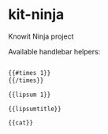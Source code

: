# kit-ninja
Knowit Ninja project

Available handlebar helpers:

```bash

{{#times 1}}
{{/times}}

{{lipsum 1}}

{{lipsumtitle}}

{{cat}}

```
